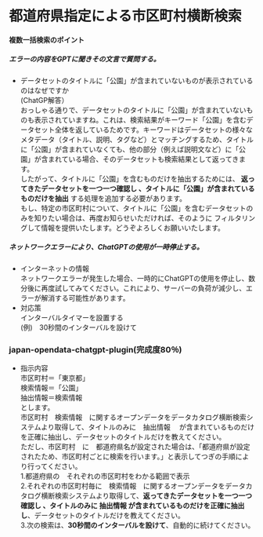 # 都道府県指定による市区町村横断検索    
#### 複数一括検索のポイント  
##### エラーの内容をGPTに聞きその文言で質問する。 
 
- データセットのタイトルに「公園」が含まれていないものが表示されているのはなぜですか  
(ChatGP解答）  
おっしゃる通りで、データセットのタイトルに「公園」が含まれていないものも表示されていますね。これは、検索結果がキーワード「公園」を含むデータセット全体を返しているためです。キーワードはデータセットの様々なメタデータ（タイトル、説明、タグなど）とマッチングするため、タイトルに「公園」が含まれていなくても、他の部分（例えば説明文など）に「公園」が含まれている場合、そのデータセットも検索結果として返ってきます。  
したがって、タイトルに「公園」を含むものだけを抽出するためには、 **返ってきたデータセットを一つ一つ確認し 、タイトルに「公園」が含まれているものだけを抽出** する処理を追加する必要があります。  
もし、特定の市区町村について、タイトルに「公園」を含むデータセットのみを知りたい場合は、再度お知らせいただければ、そのように フィルタリングして情報を提供いたします。どうぞよろしくお願いいたします。  

##### ネットワークエラーにより、ChatGPTの使用が一時停止する。  
- インターネットの情報  
 ネットワークエラーが発生した場合、一時的にChatGPTの使用を停止し、数分後に再度試してみてください。これにより、サーバーの負荷が減少し、エラーが解消する可能性があります。  
- 対応策  
  インターバルタイマーを設置する  
  (例)　30秒間のインターバルを設けて  

### japan-opendata-chatgpt-plugin(完成度80％)    
- 指示内容  
市区町村＝「東京都」  
検索情報＝「公園」  
抽出情報＝検索情報  
とします。  
市区町村　検索情報　に関するオープンデータをデータカタログ横断検索システムより取得して、タイトルのみに　抽出情報　 が含まれているものだけを正確に抽出し、データセットのタイトルだけを教えてください。  
ただし、市区町村　に　都道府県名が設定された場合は、「都道府県が設定されたため、市区町村ごとに検索を行います。」と表示してつぎの手順により行ってください。  
1.都道府県の　それぞれの市区町村をわかる範囲で表示  
2.それぞれの市区町村毎に　検索情報　に関するオープンデータをデータカタログ横断検索システムより取得して、**返ってきたデータセットを一つ一つ確認し 、タイトルのみに 抽出情報 が含まれているものだけを正確に抽出し**、データセットのタイトルだけを教えてください。  
3.次の検索は、**30秒間のインターバルを設けて**、自動的に続けてください。   
